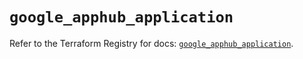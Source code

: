 # `google_apphub_application`

Refer to the Terraform Registry for docs: [`google_apphub_application`](https://registry.terraform.io/providers/hashicorp/google/5.22.0/docs/resources/apphub_application).
